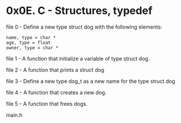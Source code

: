 # 0x0E. C - Structures, typedef

file 0 - Define a new type struct dog with the following elements:

	name, type = char *
	age, type = float
	owner, type = char *

file 1 - A function that initialize a variable of type struct dog. 

file 2 - A function that prints a struct dog

file 3 - Define a new type dog_t as a new name for the type struct dog

file 4 - A function that creates a new dog.

file 5 - A function that frees dogs.

main.h 
